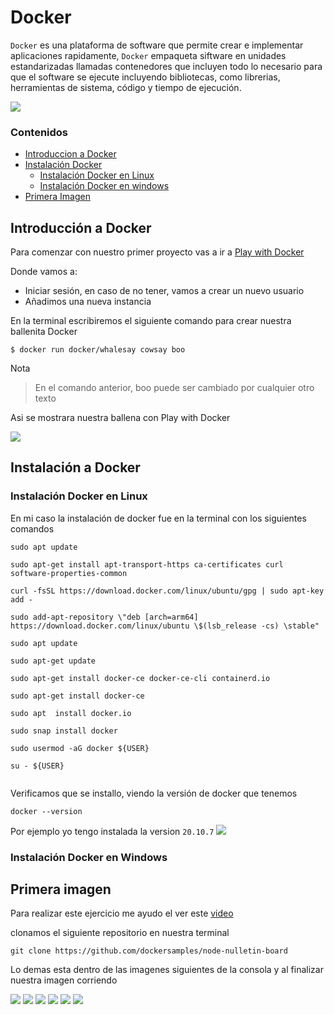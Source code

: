 # Docker

`Docker` es una plataforma de software que permite crear e implementar aplicaciones rapidamente, `Docker` empaqueta siftware en unidades estandarizadas llamadas contenedores que incluyen todo lo necesario para que el software se ejecute incluyendo bibliotecas, como librerias, herramientas de sistema, código y tiempo de ejecución.

![](https://github.com/KarenHernandez08/Docker/blob/main/imagenes/Docker.png)


 ### Contenidos
- [Introduccion a Docker](https://github.com/KarenHernandez08/Docker#introducci%C3%B3n-a-docker)
- [Instalación Docker](https://github.com/KarenHernandez08/Docker#instalaci%C3%B3n-a-docker)
   - [Instalación Docker en Linux](https://github.com/KarenHernandez08/Docker#instalaci%C3%B3n-docker-en-linux)
   - [Instalación Docker en windows](https://github.com/KarenHernandez08/Docker#instalaci%C3%B3n-docker-en-windows)
- [Primera Imagen](https://github.com/KarenHernandez08/Docker#primera-imagen)

## Introducción a Docker
Para comenzar con nuestro primer proyecto vas a ir a [Play with Docker](https://labs.play-with-docker.com/)

Donde vamos a:
- Iniciar sesión, en caso de no tener, vamos a crear un nuevo usuario
- Añadimos una nueva instancia

En la terminal escribiremos el siguiente comando para crear nuestra ballenita Docker
```
$ docker run docker/whalesay cowsay boo
```
Nota
> En el comando anterior, boo puede ser cambiado por cualquier otro texto

Asi se mostrara nuestra ballena con Play with Docker

![](https://github.com/KarenHernandez08/Docker/blob/main/imagenes/dockerweb.PNG)



## Instalación a Docker
### Instalación Docker en Linux 
 En mi caso la instalación de docker fue en la terminal con los siguientes comandos
``` 
sudo apt update

sudo apt-get install apt-transport-https ca-certificates curl software-properties-common

curl -fsSL https://download.docker.com/linux/ubuntu/gpg | sudo apt-key add -

sudo add-apt-repository \"deb [arch=arm64] https://download.docker.com/linux/ubuntu \$(lsb_release -cs) \stable"

sudo apt update

sudo apt-get update

sudo apt-get install docker-ce docker-ce-cli containerd.io

sudo apt-get install docker-ce

sudo apt  install docker.io 

sudo snap install docker

sudo usermod -aG docker ${USER}

su - ${USER}
 
 ```
 
 Verificamos que se installo, viendo la versión de docker que tenemos
 
  ```
  docker --version

```
Por ejemplo yo tengo instalada la version `20.10.7`
![](https://github.com/KarenHernandez08/Docker/blob/main/imagenes/version.PNG)

### Instalación Docker en Windows

## Primera imagen
Para realizar este ejercicio me ayudo el ver este [video](https://www.youtube.com/watch?v=-733YUqd2sM&ab_channel=FaztCode)

clonamos el siguiente repositorio en nuestra terminal 

```
git clone https://github.com/dockersamples/node-nulletin-board

```

Lo demas esta dentro de las imagenes siguientes de la consola y al finalizar nuestra imagen corriendo 

![](https://github.com/KarenHernandez08/Docker/blob/main/imagenes/docker%20image.PNG)
![](https://github.com/KarenHernandez08/Docker/blob/main/imagenes/docker%20image%201.PNG)
![](https://github.com/KarenHernandez08/Docker/blob/main/imagenes/docker%20image2.PNG)
![](https://github.com/KarenHernandez08/Docker/blob/main/imagenes/docker%20image%203.PNG)
![](https://github.com/KarenHernandez08/Docker/blob/main/imagenes/docker%20image%204.PNG)
![](https://github.com/KarenHernandez08/Docker/blob/main/imagenes/docker%20image%205.PNG)
